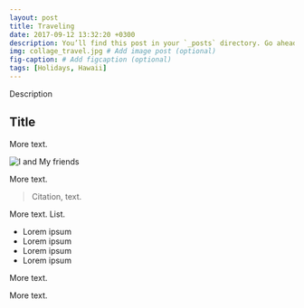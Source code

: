 ```yaml
---
layout: post
title: Traveling
date: 2017-09-12 13:32:20 +0300
description: You’ll find this post in your `_posts` directory. Go ahead and edit it and re-build the site to see your changes. # Add post description (optional)
img: collage_travel.jpg # Add image post (optional)
fig-caption: # Add figcaption (optional)
tags: [Holidays, Hawaii]
---
```


Description

## Title
More text.

![I and My friends]({{site.baseurl}}/assets/img/collage_travel.jpg)

More text.

>Citation, text.

More text.
List.

* Lorem ipsum
* Lorem ipsum
* Lorem ipsum
* Lorem ipsum

More text.

More text.
